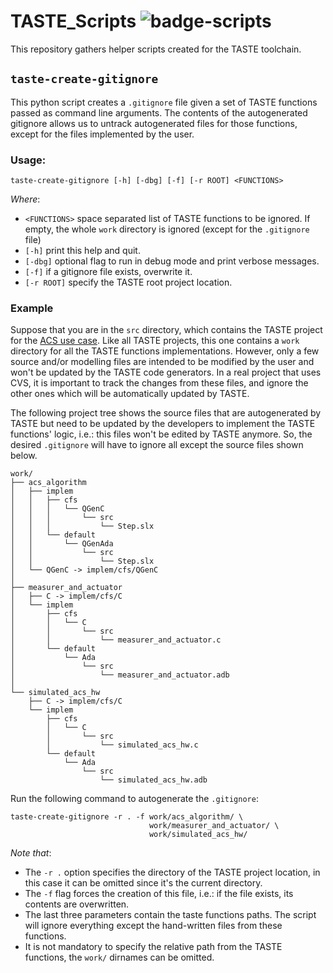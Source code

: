 # TASTE_Scripts ![badge-scripts](https://github.com/STR-UPM/TASTE_Scripts/actions/workflows/pylint.yml/badge.svg)
This repository gathers helper scripts created for the TASTE toolchain.

## `taste-create-gitignore`

This python script creates a `.gitignore` file given a set of TASTE functions passed as command line arguments.
The contents of the autogenerated gitignore allows us to untrack autogenerated files for those functions,
except for the files implemented by the user.

### Usage:

`taste-create-gitignore [-h] [-dbg] [-f] [-r ROOT] <FUNCTIONS>`

*Where*:
  -   `<FUNCTIONS>` space separated list of TASTE functions to be ignored.
      If empty, the whole `work` directory is ignored (except for the `.gitignore` file)
  -   `[-h]` print this help and quit.
  -   `[-dbg]` optional flag to run in debug mode and print verbose messages.
  -   `[-f]` if a gitignore file exists, overwrite it.
  -   `[-r ROOT]` specify the TASTE root project location.
  
### Example

Suppose that you are in the `src` directory, which contains the TASTE project for the [ACS use case](https://github.com/STR-UPM/UPMSat-2_ACS_TASTE/tree/main/src).
Like all TASTE projects, this one contains a `work` directory for all the TASTE functions implementations.
However, only a few source and/or modelling files are intended to be modified by the user and won't be updated by the TASTE code generators.
In a real project that uses CVS, it is important to track the changes from these files,
and ignore the other ones which will be automatically updated by TASTE.

The following project tree shows the source files that are autogenerated by TASTE
but need to be updated by the developers to implement the TASTE functions' logic,
i.e.: this files won't be edited by TASTE anymore.
So, the desired `.gitignore` will have to ignore all except the source files shown below.

```
work/
├── acs_algorithm
│   ├── implem
│   │   ├── cfs
│   │   │   └── QGenC
│   │   │       └── src
│   │   │           └── Step.slx
│   │   └── default
│   │       └── QGenAda
│   │           └── src
│   │               └── Step.slx
│   └── QGenC -> implem/cfs/QGenC
│
├── measurer_and_actuator
│   ├── C -> implem/cfs/C
│   └── implem
│       ├── cfs
│       │   └── C
│       │       └── src
│       │           └── measurer_and_actuator.c
│       └── default
│           └── Ada
│               └── src
│                   └── measurer_and_actuator.adb
│
└── simulated_acs_hw
    ├── C -> implem/cfs/C
    └── implem
        ├── cfs
        │   └── C
        │       └── src
        │           └── simulated_acs_hw.c
        └── default
            └── Ada
                └── src
                    └── simulated_acs_hw.adb
```

Run the following command to autogenerate the `.gitignore`:
```console
taste-create-gitignore -r . -f work/acs_algorithm/ \
                               work/measurer_and_actuator/ \
                               work/simulated_acs_hw/
```
*Note that*:
-   The `-r .` option specifies the directory of the TASTE project location,
    in this case it can be omitted since it's the current directory.
-   The `-f` flag forces the creation of this file,
    i.e.: if the file exists, its contents are overwritten.
-   The last three parameters contain the taste functions paths.
    The script will ignore everything except the hand-written files from these functions.
-   It is not mandatory to specify the relative path from the TASTE functions,
    the `work/` dirnames can be omitted.
